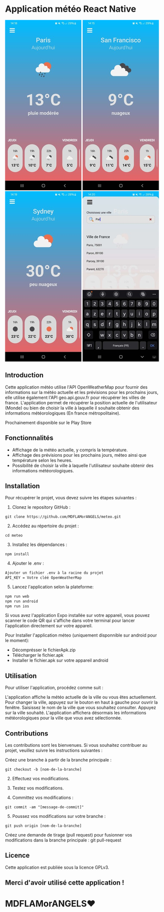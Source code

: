 # Application météo React Native

![Header image1](./img_Readme/Screenshot_20240222_141815_meteo.jpg)
![Header image2](./img_Readme/Screenshot_20240222_141505_meteo.jpg)
![Header image3](./img_Readme/Screenshot_20240222_141936_meteo.jpg)
![Header image4](./img_Readme/Screenshot_20240222_142058_meteo.jpg)

## Introduction

Cette application météo utilise l'API OpenWeatherMap pour fournir des informations sur la météo actuelle et les prévisions pour les prochains jours, elle utilise également l'API geo.api.gouv.fr pour récupérer les villes de france. L'application permet de récupérer la position actuelle de l'utilisateur (Monde) ou bien de choisir la ville à laquelle il souhaite obtenir des informations météorologiques (En france métropolitaine).

Prochainement disponible sur le Play Store

## Fonctionnalités

* Affichage de la météo actuelle, y compris la température.
* Affichage des prévisions pour les prochains jours, méteo ainsi que température selon les heures.
* Possibilité de choisir la ville à laquelle l'utilisateur souhaite obtenir des informations météorologiques.

## Installation


Pour récupérer le projet, vous devez suivre les étapes suivantes :

1. Clonez le repository GitHub :

```
git clone https://github.com/MDFLAMorANGELS/meteo.git
```

2. Accédez au répertoire du projet :
```
cd meteo
```


3. Installez les dépendances :
```
npm install
```

4. Ajouter le .env :

```
Ajouter un fichier .env à la racine du projet
API_KEY = Votre cléé OpenWeatherMap
```

5. Lancez l'application selon la plateforme:

```
npm run web
npm run android
npm run ios
```

Si vous avez l'application Expo installée sur votre appareil, vous pouvez scanner le code QR qui s'affiche dans votre terminal pour lancer l'application directement sur votre appareil.

Pour Installer l'application méteo (uniquement disponnible sur android pour le moment):

* Décomprésser le fichierApk.zip
* Télécharger le fichier.apk
* Installer le fichier.apk sur votre appareil android


## Utilisation

Pour utiliser l'application, procédez comme suit :

L'application affiche la météo actuelle de la ville ou vous êtes actuellement.
Pour changer la ville, appuyez sur le bouton en haut à gauche pour ouvrir la fenêtre.
Saisissez le nom de la ville que vous souhaitez consulter.
Appuyez sur la ville souhaité.
L'application affichera désormais les informations météorologiques pour la ville que vous avez sélectionnée.

## Contributions
Les contributions sont les bienvenues. Si vous souhaitez contribuer au projet, veuillez suivre les instructions suivantes :

Créez une branche à partir de la branche principale :
```
git checkout -b [nom-de-la-branche]
```

2. Effectuez vos modifications.

3. Testez vos modifications.

4. Committez vos modifications :
```
git commit -am "[message-de-commit]"
```

5. Poussez vos modifications sur votre branche :
```
git push origin [nom-de-la-branche]
```

Créez une demande de tirage (pull request) pour fusionner vos modifications dans la branche principale :
git pull-request


## Licence

Cette application est publiée sous la licence GPLv3.

## Merci d'avoir utilisé cette application !

# MDFLAMorANGELS❤️
